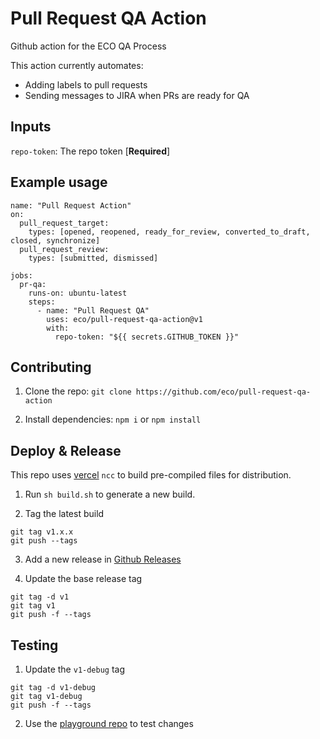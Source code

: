 # Pull Request QA Action
Github action for the ECO QA Process

This action currently automates:
- Adding labels to pull requests
- Sending messages to JIRA when PRs are ready for QA

## Inputs
 
`repo-token`: The repo token [**Required**]

## Example usage

```
name: "Pull Request Action"
on:
  pull_request_target:
    types: [opened, reopened, ready_for_review, converted_to_draft, closed, synchronize]
  pull_request_review:
    types: [submitted, dismissed]

jobs:
  pr-qa:
    runs-on: ubuntu-latest
    steps:
      - name: "Pull Request QA"
        uses: eco/pull-request-qa-action@v1
        with:
          repo-token: "${{ secrets.GITHUB_TOKEN }}"
```

## Contributing 

1. Clone the repo: `git clone https://github.com/eco/pull-request-qa-action`

2. Install dependencies:
`npm i` or `npm install`

## Deploy & Release

This repo uses [vercel](https://github.com/vercel/ncc) `ncc`  to build pre-compiled files for distribution.

1. Run `sh build.sh` to generate a new build.

2. Tag the latest build
```
git tag v1.x.x
git push --tags
```

3. Add a new release in [Github Releases](https://github.com/eco/pull-request-qa-action/releases)

4. Update the base release tag
```
git tag -d v1
git tag v1
git push -f --tags
```

## Testing

1. Update the `v1-debug` tag
```
git tag -d v1-debug
git tag v1-debug
git push -f --tags
```

2. Use the [playground repo](https://github.com/eco/pull-request-qa-action-test-repo) to test changes
